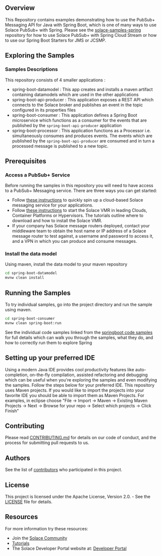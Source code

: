 ## Overview
This Repository contains examples demonstrating how to use the PubSub+ Messaging API for Java with Spring Boot, which is one of many ways to use Solace PubSub+ with Spring. Please see the [solace-samples-spring](https://github.com/SolaceSamples/solace-samples-spring) repository for how to use Solace PubSub+ with Spring Cloud Stream or how to use our Spring Boot Starters for JMS or JCSMP. 

## Exploring the Samples

### Samples Descriptions
This repository consists of 4 smaller applications :
- spring-boot-datamodel : This app creates and installs a maven artifact containing datamodels which are used in the other applications
- spring-boot-api-producer : This application exposes a REST API which connects to the Solace broker and publishes an event in the topic configured in its properties files
- spring-boot-consumer : This application defines a Spring Boot microservice which functions as a consumer for the events that are published by the `spring-boot-api-producer` application
- spring-boot-processor : This application functions as a Processor i.e. simultaneously consumes and produces events. The events which are published by the `spring-boot-api-producer` are consumed and in turn a processed message is published to a new topic.

## Prerequisites
### Access a PubSub+ Service
Before running the samples in this repository you will need to have access to a PubSub+ Messaging service. 
There are three ways you can get started:
- Follow [these instructions](https://docs.solace.com/Cloud/ggs_create_first_service.htm) to quickly spin up a cloud-based Solace messaging service for your applications.
- Follow [these instructions](https://docs.solace.com/Software-Broker/SW-Broker-Set-Up/Containers/Set-Up-Container-Image.htm) to start the Solace VMR in leading Clouds, Container Platforms or Hypervisors. The tutorials outline where to download and how to install the Solace VMR.
- If your company has Solace message routers deployed, contact your middleware team to obtain the host name or IP address of a Solace message router to test against, a username and password to access it, and a VPN in which you can produce and consume messages.

### Install the data model
Using maven, install the data model to your maven repository
``` bash
cd spring-boot-datamodel
mvnw clean install
```

## Running the Samples
To try individual samples, go into the project directory and run the sample using maven.

``` bash
cd spring-boot-consumer
mvnw clean spring-boot:run
```
See the individual code samples linked from the [springboot code samples](https://github.com/SolaceSamples/solace-samples-java-springboot/) for full details which can walk you through the samples, what they do, and how to correctly run them to explore Spring

## Setting up your preferred IDE
Using a modern Java IDE provides cool productivity features like auto-completion, on-the-fly compilation, assisted refactoring and debugging which can be useful when you're exploring the samples and even modifying the samples. Follow the steps below for your preferred IDE. This repository uses Maven projects. If you would like to import the projects into your favorite IDE you should be able to import them as Maven Projects. For examples, in eclipse choose "File -> Import -> Maven -> Existing Maven Projects -> Next -> Browse for your repo -> Select which projects -> Click Finish" </br>

## Contributing
Please read [CONTRIBUTING.md](CONTRIBUTING.md) for details on our code of conduct, and the process for submitting pull requests to us.

## Authors
See the list of [contributors](https://github.com/SolaceSamples/solace-samples-java-springboot/contributors) who participated in this project.

## License
This project is licensed under the Apache License, Version 2.0. - See the [LICENSE](LICENSE) file for details.

## Resources
For more information try these resources:
- Join the [Solace Community](https://solace.community)
- [Tutorials](https://tutorials.solace.dev/)
- The Solace Developer Portal website at: [Developer Portal](https://solace.dev)
